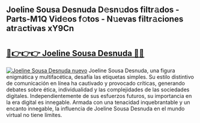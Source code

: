 ## Joeline Sousa Desnuda D𝚎sn𝚞dos filtr𝚊dos - Parts-M1Q Vid𝚎os f𝚘tos - N𝚞evas filtr𝚊ciones atr𝚊ctivas xY9Cn

# <h2><a href="http://mb8dne.tromn.icu/?c=Joeline+Sousa+Desnuda">🔗👉👉👉 Joeline Sousa Desnuda 🔗🔗</a></h2>

[![Joeline Sousa Desnuda nuevo](https://i.imgur.com/pEAQMta.gif)](http://mb8dne.tromn.icu/?c=Joeline+Sousa+Desnuda)
Joeline Sousa Desnuda, una figura enigmática y multifacética, desafía las etiquetas simples. Su estilo distintivo de comunicación en línea ha cautivado y provocado críticas, generando debates sobre ética, individualidad y las complejidades de las sociedades digitales. Independientemente de sus esfuerzos futuros, su importancia en la era digital es innegable. Armada con una tenacidad inquebrantable y un encanto innegable, la influencia de Joeline Sousa Desnuda en el mundo virtual no tiene límites.
